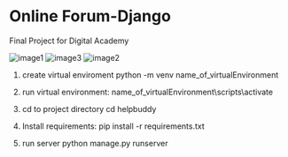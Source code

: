 # Online Forum-Django

Final Project for Digital Academy

![image1](https://github.com/NoHorizon/Digital-Academy-Python/assets/89253002/0aac91e4-62bc-447f-884a-3fba52f92b4e)
![image3](https://github.com/NoHorizon/Digital-Academy-Python/assets/89253002/6c43c4cb-91fa-4b3f-a1bb-fde373bc72ec)
![image2](https://github.com/NoHorizon/Digital-Academy-Python/assets/89253002/05507cca-6e6d-467b-9796-b45b5bb4a617)

1. create virtual enviroment python -m venv name_of_virtualEnvironment

2. run virtual environment: name_of_virtualEnvironment\scripts\activate

3. cd to project directory cd helpbuddy

4. Install requirements: pip install -r requirements.txt

5. run server python manage.py runserver
